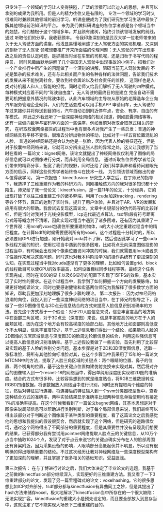 只专注于一个领域的学习让人变得狭隘，广泛的涉猎可以启迪人的思想，并且可以拿别的成果为我所用。但是人的精力往往又是有限的，
专注一个领域的学习时又很难同时兼顾其他领域的前沿学习，听讲座便成为了我们研究生学习生活中最快了解其他领域前沿知识的平台。
来为我们做科研讲座的各位学者都是各个领域当中的翘楚，他们植根于这个领域多年，并且颇有建树，始终引领该领域发展的前线，通过
听取他们的分享，我收获颇丰。
令我印象深刻的是武汉大学一位老师带来的关于无人驾驶方面的讲座，他浅显易懂地阐述了无人驾驶方面的实现机理，又深刻的剖析了无人驾驶
领域想要推广开来所面临的伦理问题：无人驾驶的汽车出现事故之后的责任认定问题，是抓捕当时坐在车里的司机呢，还是归咎于书写代码的程序员，
同时风趣幽默地讲解了几个美国无人驾驶中出现事故的小例子，把我们对一个产业推行中所产生的问题做了一个深刻的讲解，阻碍当前无人驾驶发展的
不光是繁杂的技术难关，还有与此相关而产生的各种各样的法律问题，告诉我们技术的发展从来不能脱离社会，要收到社会舆论以及社会责任的监控，
这同样也是人类对待机器人和人工智能的担忧。同时老师又给我们解析了无人驾驶的四种模式，每种模式对应着不同的“驾驶自由度“，无人驾驶的最终目的是建立
完全自动不需要司机把握意外情况的驾驶体验，从此汽车领域的主导权从原始的老牌造车企业向汽车服务管理企业倾斜，人们的生活变成可以用手机APP
申请用车，无人驾驶的车过来接你并将你送到目的地，汽车自动泊到附近停车点，安全、有序、自由的有车模式。
除此之外我还听了一些深度神经网络的相关报道，例如胶囊网络等等，还有一些偏向数学与密码学方面的一些讲座，例如当前对析取合取范式相关的研究，
在听取胶囊网络报告的过程当中也有很多点对我产生了一些启发：普通的神经网络具有平移不变性，很难去分辨出物体的移动，比如对于一样五官位置混乱的人脸，
普通的神经网络还是会认为他是一张脸，因为代表人脸的特征还在，但是对于胶囊神经网络来说，它就可以分辨出这张人脸的异常之处，这又让我想到了当时在看的
一篇论文：bignet网络，该论文就提出了神经网络仅仅利用了图像的局部信息就可以对图像进行分类，而非利用全局信息。
通过听取各位优秀学者给我们带来的精彩分享，拓宽了我们的视野，同时还给了我们科学素养和看待问题眼光方面的启示，同样这些优秀学者始终奋斗在技术一线，
为引领该领域而做出的奋斗值得我学习。
第一次报告：
kinectfusion:
研究生入学之后，在丁师兄的指导下，我选择了三维重建作为我的科研方向，刚刚接触该方向的我对很多知识都十分陌生，师兄给了我一份论文：kinectfusion，是一篇11年的论文，十分经典，它的出现打破了以往三维重建工作的诸多弊端，利用了cuda加速tracking，rendering等各个环节，真正的达到了实时性，提升了用户体验，并且对于AR、VR的发展和应用有很大的帮助。我尝试去复现这篇论文，文章中关键部分的伪代码写的比较详细，但是当时对我对于光线投影模型，icp迭代最近点算法，tsdf阶段有符号距离公式等等概念并不清晰，因此实现过程当中遇到了诸多困难，还有因为其重建了一个世界观：用n*n*n的voxel包裹住所要重建的物体，n的大小决定重建过程当中的精细程度。在计算tsdf的时候需要便利所有的voxel，这个过程是十分耗时的，所以必须要用GPU进行加速，刚开始我对cuda并不了解，然后也因此学习了一些cuda多线程方面的知识，使用过程当中遇到的很多困难，比如将点云向深度图做投影的过程当中，有时候会出现同个像素位置访问冲突的时候，我们就需要用lock或者原子性操作来解决这些问题，同时这也对我本科阶段学习的操作系统有了更加深刻的认知。在实现过程当中我对cuda逐渐有了更多的理解，比如如何设置grid、block的线程数目可以使GPU的效率最高，如何设置栅栏同步线程等等。最终这个任务实现完成，同时在1060的显卡以及6G显存的配置下实现了15FPS的效果，基本实现了实时性的要求。在这个过程当中，我学到了如何把握一个方向的发展脉络，如果更好地阅读论文，同时也要感谢健铭和宏基两位师兄为我解释了很多数学方面的知识，帮助我更加深刻地理解了很多步骤的理论。
第二次报告：
因为对神经网络浪潮的向往，我投入到了一些深度神经网络的项目当中，在丁师兄的指导之下，我做了一些2D图像信息与3D点云信息结合的方式来提高人脸信息识别准确率的方法。首先这个方式基于一个假设：对于2D人脸信息来说，信息丰富度高的地方集中在面部三角区域，对于3D点云（深度图）来说，信息丰富度高的地方在于人的面颊区域，因为在这个地方会有较高梯度的脸部凸起，其他地方比如面部则高低变化不太明显，信息丰富度较少，基于上述信息我们得出一个结论，如果能将人脸的2D图像的五官区域信息与深度图3D的脸周边轮廓信息的结合，利用这些强信息可以提高人脸信息的识别准确率。基于上述假设我做了一些实验，首先利用了比较容易实现的基于人脸的性别分类问题，基本步骤是对于2D和3D深度图信息，选取一张标准脸，将所有其他脸向标准脸对其，在这个步骤当中我采用了15年的一篇论文MTCNN中的方法，提取了人脸三角区域的关键点：两个眼睛的位置、鼻子的位置、两个嘴角的位置，基于这些关键点位置构建仿射变换来实现对其，然后将对齐后的图像输入到一个resnet-18的网络当中，得出单纯用深度图实现和2D图的准确度。结合的方式有很多种，比较容易想到的就是维度贴合，将RGB三维数据转成RGBD四维数据，将该数据放入网络当中进行识别，同时还有提取两个维度的特征，然后对特征进行连接，将连接后的特征输入到一个svm分类器模型当中，查看这种结合方式的准确率，两种实验结果显示准确率比起两种信息单独使用均有接近1%的准确率提高。在这个时候我看到了一篇论文bagnet网络，其基本思想是对于图像来说局部信息可以帮助进行类别判断，对于每个局部信息来说，我们最终可以得出该部分对于判断这个图像属于某种类型的重要程度，看了这篇论文之后我感觉他的思想和我提出的假设很契合，然后就实现了这个网络，但是研究的道路很坎坷，通过这个网络得出了不同部分的重要程度，但是其重要性并没有呈现我们想要的结果，已获得部分我有尝试用pointnet网络提取人脸点云的关键信息，从10万个点当中抽取1024个点，发现了对于点云来说它的关键点确实分布在人的脸部周围还有鼻梁附近，因为采集设备的影响，人眼睛部分高低起伏并不明显，所以没有很明确的得出眼睛重要的结论。不过这次经历让我对神经网络及一些深度模型架构有了更加深刻的理解，并且掌握了很多相关的基础知识，受益匪浅。

第三次报告：
在与丁博进行讨论之后，我们大体决定了毕业论文的选题，我基于之前做的kinectfusion部分继续深入，实现更好的三维重建方法。我又看了一下3维重建部分的论文，发现了另一篇里程碑式的论文：voxelhashing。它的很多思想比如ICP对齐部分，tsdf部分都与kinectfusion有异曲同工之妙，但是其提出了hash方法来储存voxel，极大地解决了kinectfusion当中所存在的一个很大缺陷：无法实现扩容。kinectfusion的重建大小是预先设定的，而且要全部放入到显存当中，这就注定了它不能实现大场景下三维重建的目的。
